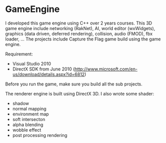 GameEngine
==========

I developed this game engine using C++ over 2 years courses. This 3D game engine include networking (RakNet), AI, world editor (wxWidgets), graphics (data driven, deferred rendering), collision, audio (FMOD), fbx loader, ... The projects include Capture the Flag game build using the game engine.

Requirement:
- Visual Studio 2010
- DirectX SDK from June 2010 (http://www.microsoft.com/en-us/download/details.aspx?id=6812)

Before you run the game, make sure you build all the sub projects.

The renderer engine is built using DirectX 3D. I also wrote some shader:
- shadow
- normal mapping
- environment map
- soft intersecton
- alpha blending
- wobble effect
- post processing rendering
